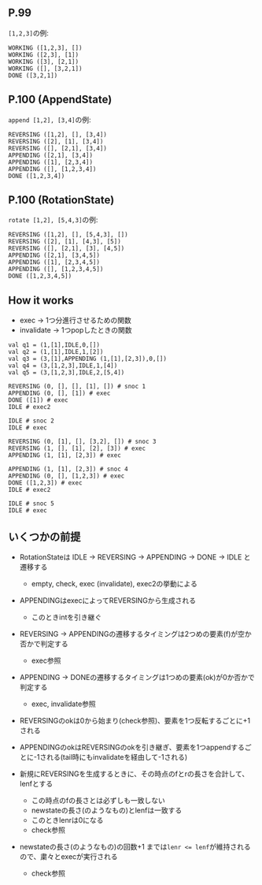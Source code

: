 ## P.99

`[1,2,3]`の例:

```
WORKING ([1,2,3], [])
WORKING ([2,3], [1])
WORKING ([3], [2,1])
WORKING ([], [3,2,1])
DONE ([3,2,1])
```

## P.100 (AppendState)

`append [1,2], [3,4]`の例:

```
REVERSING ([1,2], [], [3,4])
REVERSING ([2], [1], [3,4])
REVERSING ([], [2,1], [3,4])
APPENDING ([2,1], [3,4])
APPENDING ([1], [2,3,4])
APPENDING ([], [1,2,3,4])
DONE ([1,2,3,4])
```

## P.100 (RotationState)

`rotate [1,2], [5,4,3]`の例:

```
REVERSING ([1,2], [], [5,4,3], [])
REVERSING ([2], [1], [4,3], [5])
REVERSING ([], [2,1], [3], [4,5])
APPENDING ([2,1], [3,4,5])
APPENDING ([1], [2,3,4,5])
APPENDING ([], [1,2,3,4,5])
DONE ([1,2,3,4,5])
```

## How it works

* exec -> 1つ分進行させるための関数
* invalidate -> 1つpopしたときの関数

```
val q1 = (1,[1],IDLE,0,[])
val q2 = (1,[1],IDLE,1,[2])
val q3 = (3,[1],APPENDING (1,[1],[2,3]),0,[])
val q4 = (3,[1,2,3],IDLE,1,[4])
val q5 = (3,[1,2,3],IDLE,2,[5,4])
```

```
REVERSING (0, [], [], [1], []) # snoc 1
APPENDING (0, [], [1]) # exec
DONE ([1]) # exec
IDLE # exec2

IDLE # snoc 2
IDLE # exec

REVERSING (0, [1], [], [3,2], []) # snoc 3
REVERSING (1, [], [1], [2], [3]) # exec
APPENDING (1, [1], [2,3]) # exec

APPENDING (1, [1], [2,3]) # snoc 4
APPENDING (0, [], [1,2,3]) # exec
DONE ([1,2,3]) # exec
IDLE # exec2

IDLE # snoc 5
IDLE # exec
```

## いくつかの前提

* RotationStateは IDLE -> REVERSING -> APPENDING -> DONE -> IDLE と遷移する
  * empty, check, exec (invalidate), exec2の挙動による

* APPENDINGはexecによってREVERSINGから生成される
  * このときintを引き継ぐ

* REVERSING -> APPENDINGの遷移するタイミングは2つめの要素(f)が空か否かで判定する
  * exec参照

* APPENDING -> DONEの遷移するタイミングは1つめの要素(ok)が0か否かで判定する
  * exec, invalidate参照

* REVERSINGのokは0から始まり(check参照)、要素を1つ反転するごとに+1される

* APPENDINGのokはREVERSINGのokを引き継ぎ、要素を1つappendするごとに-1される(tail時にもinvalidateを経由して-1される)

* 新規にREVERSINGを生成するときに、その時点のfとrの長さを合計して、lenfとする
  * この時点のfの長さとは必ずしも一致しない
  * newstateの長さ(のようなもの)とlenfは一致する
  * このときlenrは0になる
  * check参照

* newstateの長さ(のようなもの)の回数+1 までは`lenr <= lenf`が維持されるので、粛々とexecが実行される
  * check参照
